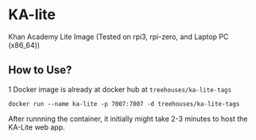 # KA-lite

Khan Academy Lite Image (Tested on rpi3, rpi-zero, and Laptop PC (x86_64))

## How to Use?

1 Docker image is already at docker hub at `treehouses/ka-lite-tags`

```
docker run --name ka-lite -p 7007:7007 -d treehouses/ka-lite-tags
```

After runnning the container, it initially might take 2-3 minutes to host the KA-Lite web app.
